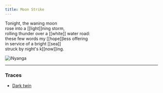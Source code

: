 ```yaml
---
title: Moon Strike
---
```


Tonight, the waning moon  
rose into a [[light]]ning storm,  
rolling thunder over a [[white]] water road:  
these few words my [[hope]]less offering  
in service of a bright [[sea]]  
struck by night's k[[now]]ing.

![iNyanga](./static/inyanga.jpg)

---

### Traces

* [Dark twin](https://emergencemagazine.org/story/mud-and-antler-bone/)


